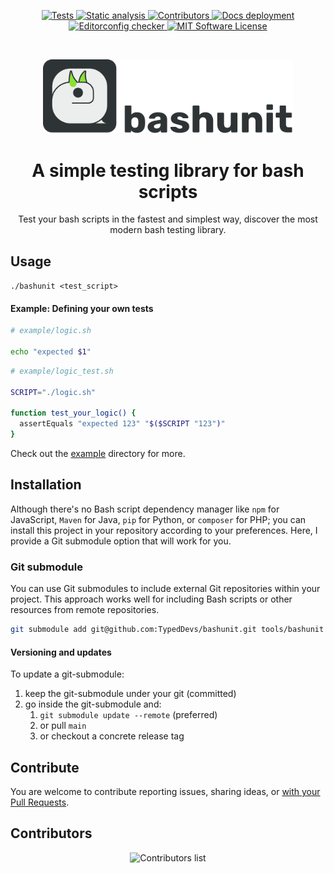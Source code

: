 <p style="text-align: center;">
    <a href="https://github.com/TypedDevs/bashunit/actions/workflows/tests.yml">
        <img src="https://github.com/TypedDevs/bashunit/actions/workflows/tests.yml/badge.svg" alt="Tests">
    </a>
    <a href="https://github.com/TypedDevs/bashunit/actions/workflows/static_analysis.yml">
        <img src="https://github.com/TypedDevs/bashunit/actions/workflows/static_analysis.yml/badge.svg" alt="Static analysis">
    </a>
    <a href="https://github.com/TypedDevs/bashunit/actions/workflows/contributors.yml">
        <img src="https://github.com/TypedDevs/bashunit/actions/workflows/contributors.yml/badge.svg" alt="Contributors">
    </a>
    <a href="https://github.com/TypedDevs/bashunit/actions/workflows/deploy-docs.yml">
        <img src="https://github.com/TypedDevs/bashunit/actions/workflows/deploy-docs.yml/badge.svg" alt="Docs deployment">
    </a>
<a href="https://github.com/TypedDevs/bashunit/actions/workflows/linter.yml">
        <img src="https://github.com/TypedDevs/bashunit/actions/workflows/linter.yml/badge.svg" alt="Editorconfig checker">
    </a>
    <a href="https://github.com/TypedDevs/bashunit/blob/main/LICENSE">
        <img src="https://img.shields.io/badge/License-MIT-green.svg" alt="MIT Software License">
    </a>
</p>
<br>
<p style="text-align: center;">
    <picture>
        <source media="(prefers-color-scheme: dark)" srcset="docs/public/logo_name_dark.svg">
        <img alt="bashunit" src="docs/public/logo_name.svg" width="400">
    </picture>
</p>

<h1 style="text-align: center;">A simple testing library for bash scripts</h1>

<p style="text-align: center;">
    Test your bash scripts in the fastest and simplest way, discover the most modern bash testing library.
</p>

## Usage

`./bashunit <test_script>`

#### Example: Defining your own tests

```bash
# example/logic.sh

echo "expected $1"
```

```bash
# example/logic_test.sh

SCRIPT="./logic.sh"

function test_your_logic() {
  assertEquals "expected 123" "$($SCRIPT "123")"
}
```

Check out the [example](example/README.md) directory for more.

## Installation

Although there's no Bash script dependency manager like `npm` for JavaScript, `Maven` for Java, `pip` for Python, or `composer` for PHP; you can install this project in your repository according to your preferences. Here, I provide a Git submodule option that will work for you.

### Git submodule

You can use Git submodules to include external Git repositories within your project. This approach works well for including Bash scripts or other resources from remote repositories.

```bash
git submodule add git@github.com:TypedDevs/bashunit.git tools/bashunit
```

#### Versioning and updates

To update a git-submodule:
1. keep the git-submodule under your git (committed)
2. go inside the git-submodule and:
    1. `git submodule update --remote` (preferred)
    2. or pull `main`
    3. or checkout a concrete release tag


## Contribute

You are welcome to contribute reporting issues, sharing ideas,
or [with your Pull Requests](.github/CONTRIBUTING.md).

## Contributors

<p style="text-align: center;">
    <img src="https://contributors.nn.ci/api?repo=TypedDevs/bashunit" alt="Contributors list" />
</p>
